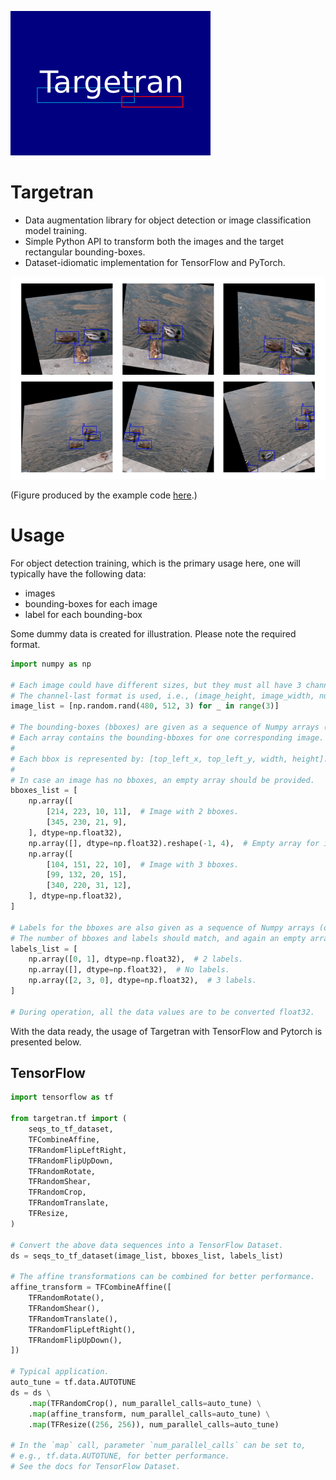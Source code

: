 ![logo](logo/targetran_logo.png)

# Targetran

- Data augmentation library for object detection or image classification 
  model training. 
- Simple Python API to transform both the images and 
  the target rectangular bounding-boxes.
- Dataset-idiomatic implementation for TensorFlow and PyTorch.

![example](docs/example.png)

(Figure produced by the example code [here](examples/run_tf_dataset_example.py).)

# Usage

For object detection training, which is the primary usage here, 
one will typically have the following data:
- images
- bounding-boxes for each image
- label for each bounding-box

Some dummy data is created for illustration. Please note the required format.
```python
import numpy as np

# Each image could have different sizes, but they must all have 3 channels.
# The channel-last format is used, i.e., (image_height, image_width, num_channels).
image_list = [np.random.rand(480, 512, 3) for _ in range(3)]

# The bounding-boxes (bboxes) are given as a sequence of Numpy arrays (or TF tensors).
# Each array contains the bounding-bboxes for one corresponding image.
#
# Each bbox is represented by: [top_left_x, top_left_y, width, height].
# 
# In case an image has no bboxes, an empty array should be provided.
bboxes_list = [
    np.array([
        [214, 223, 10, 11],  # Image with 2 bboxes.
        [345, 230, 21, 9],
    ], dtype=np.float32),
    np.array([], dtype=np.float32).reshape(-1, 4),  # Empty array for image with no bboxes.
    np.array([
        [104, 151, 22, 10],  # Image with 3 bboxes.
        [99, 132, 20, 15],
        [340, 220, 31, 12],
    ], dtype=np.float32),
]

# Labels for the bboxes are also given as a sequence of Numpy arrays (or TF tensors).
# The number of bboxes and labels should match, and again an empty array indicates no bboxes/labels.
labels_list = [
    np.array([0, 1], dtype=np.float32),  # 2 labels.
    np.array([], dtype=np.float32),  # No labels.
    np.array([2, 3, 0], dtype=np.float32),  # 3 labels.
]

# During operation, all the data values are to be converted float32.
```

With the data ready, the usage of Targetran with TensorFlow and Pytorch 
is presented below.

## TensorFlow

```python
import tensorflow as tf

from targetran.tf import (
    seqs_to_tf_dataset,
    TFCombineAffine,
    TFRandomFlipLeftRight,
    TFRandomFlipUpDown,    
    TFRandomRotate,
    TFRandomShear,
    TFRandomCrop,
    TFRandomTranslate,
    TFResize,
)

# Convert the above data sequences into a TensorFlow Dataset.
ds = seqs_to_tf_dataset(image_list, bboxes_list, labels_list)

# The affine transformations can be combined for better performance.
affine_transform = TFCombineAffine([
    TFRandomRotate(),
    TFRandomShear(),
    TFRandomTranslate(),
    TFRandomFlipLeftRight(),
    TFRandomFlipUpDown(),
])

# Typical application.
auto_tune = tf.data.AUTOTUNE
ds = ds \
    .map(TFRandomCrop(), num_parallel_calls=auto_tune) \
    .map(affine_transform, num_parallel_calls=auto_tune) \
    .map(TFResize((256, 256)), num_parallel_calls=auto_tune)

# In the `map` call, parameter `num_parallel_calls` can be set to,
# e.g., tf.data.AUTOTUNE, for better performance. 
# See the docs for TensorFlow Dataset.
```

